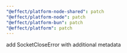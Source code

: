 ```yaml
---
"@effect/platform-node-shared": patch
"@effect/platform-node": patch
"@effect/platform-bun": patch
"@effect/platform": patch
---
```


add SocketCloseError with additional metadata
